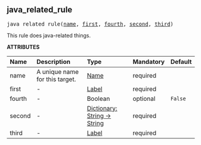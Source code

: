 <!-- Generated with Stardoc: http://skydoc.bazel.build -->



<a id="java_related_rule"></a>

## java_related_rule

<pre>
java_related_rule(<a href="#java_related_rule-name">name</a>, <a href="#java_related_rule-first">first</a>, <a href="#java_related_rule-fourth">fourth</a>, <a href="#java_related_rule-second">second</a>, <a href="#java_related_rule-third">third</a>)
</pre>

This rule does java-related things.

**ATTRIBUTES**


| Name  | Description | Type | Mandatory | Default |
| :------------- | :------------- | :------------- | :------------- | :------------- |
| <a id="java_related_rule-name"></a>name |  A unique name for this target.   | <a href="https://bazel.build/concepts/labels#target-names">Name</a> | required |  |
| <a id="java_related_rule-first"></a>first |  -   | <a href="https://bazel.build/concepts/labels">Label</a> | required |  |
| <a id="java_related_rule-fourth"></a>fourth |  -   | Boolean | optional | <code>False</code> |
| <a id="java_related_rule-second"></a>second |  -   | <a href="https://bazel.build/rules/lib/dict">Dictionary: String -> String</a> | required |  |
| <a id="java_related_rule-third"></a>third |  -   | <a href="https://bazel.build/concepts/labels">Label</a> | required |  |


